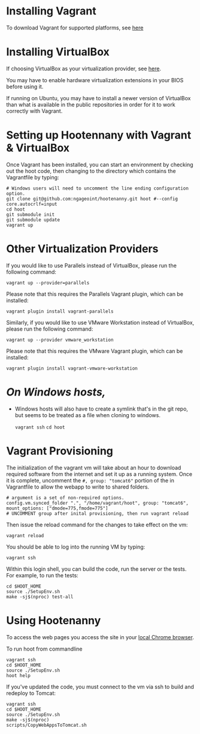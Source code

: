 # Installing Vagrant

To download Vagrant for supported platforms, see [here](http://www.vagrantup.com/downloads.html)

# Installing VirtualBox

If choosing VirtualBox as your virtualization provider, see [here](https://www.virtualbox.org/wiki/Downloads).  

You may have to enable hardware virtualization extensions in your BIOS before using it.

If running on Ubuntu, you may have to install a newer version of VirtualBox than what is available in the public repositories in order for it to work correctly with Vagrant.

# Setting up Hootennany with Vagrant & VirtualBox

Once Vagrant has been installed, you can start an environment by checking out the hoot code, then changing to the directory which contains the Vagrantfile by typing:

    # Windows users will need to uncomment the line ending configuration option.
    git clone git@github.com:ngageoint/hootenanny.git hoot #--config core.autocrlf=input
    cd hoot
    git submodule init
    git submodule update
    vagrant up

# Other Virtualization Providers

If you would like to use Parallels instead of VirtualBox, please run the following command:
```
vagrant up --provider=parallels
```
Please note that this requires the Parallels Vagrant plugin, which can be installed:
```
vagrant plugin install vagrant-parallels
```

Similarly, if you would like to use VMware Workstation instead of VirtualBox, please run the following command:
```
vagrant up --provider vmware_workstation
```
Please note that this requires the VMware Vagrant plugin, which can be installed:
```
vagrant plugin install vagrant-vmware-workstation
```

# *On Windows hosts,*

* Windows hosts will also have to create a symlink that's in the git repo, but seems to be treated as a file when cloning to windows.

    `vagrant ssh`
    `cd hoot`

# Vagrant Provisioning

The initialization of the vagrant vm will take about an hour to download required software from the internet and set it up as a running system. Once it is complete, uncomment the `#, group: "tomcat6"` portion of the in Vagrantfile to allow the webapp to write to shared folders.

    # argument is a set of non-required options.
    config.vm.synced_folder ".", "/home/vagrant/hoot", group: "tomcat6", mount_options: ["dmode=775,fmode=775"]
    # UNCOMMENT group after inital provisioning, then run vagrant reload

Then issue the reload command for the changes to take effect on the vm:

    vagrant reload

You should be able to log into the running VM by typing:

    vagrant ssh

Within this login shell, you can build the code, run the server or the tests. For example, to run the tests:

    cd $HOOT_HOME
    source ./SetupEnv.sh
    make -sj$(nproc) test-all

# Using Hootenanny

To access the web pages you access the site in your [local Chrome browser](http://localhost:8888/hootenanny-id).

To run hoot from commandline

    vagrant ssh
    cd $HOOT_HOME
    source ./SetupEnv.sh
    hoot help


If you've updated the code, you must connect to the vm via ssh to build and redeploy to Tomcat:

    vagrant ssh
    cd $HOOT_HOME
    source ./SetupEnv.sh
    make -sj$(nproc)
    scripts/CopyWebAppsToTomcat.sh

